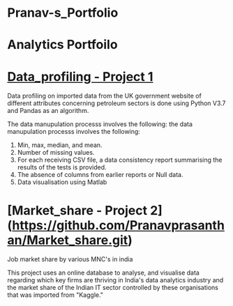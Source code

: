 # Pranav-s_Portfolio

# Analytics Portfoilo

# [Data_profiling - Project 1](https://github.com/Pranavprasanthan/Data_profiling.git)
Data profiling on imported data from the UK government website of different attributes concerning petroleum sectors is done using Python V3.7 and Pandas as an algorithm.

The data manupulation processs involves  the following: the data manupulation processs involves  the following:  
1. Min, max, median, and mean.
2. Number of missing values. 
3. For each receiving CSV file, a data consistency report summarising the results of the tests is provided. 
4. The absence of columns from earlier reports or Null data. 
5. Data visualisation using Matlab 

# [Market_share - Project 2] (https://github.com/Pranavprasanthan/Market_share.git)
Job market share by various MNC's in india

This project uses an online database to analyse, and visualise data regarding which key firms are thriving in India's data analytics industry and the market share of the Indian IT sector controlled by these organisations that was imported from "Kaggle."
